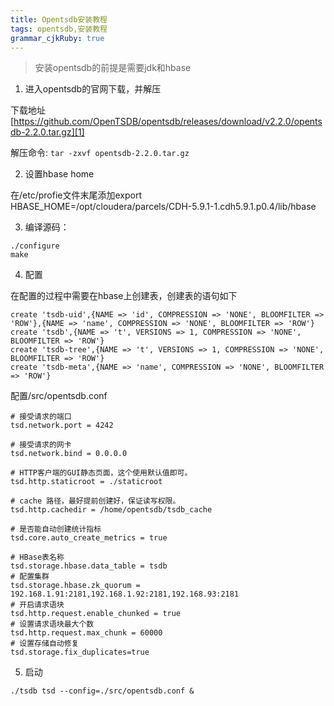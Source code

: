 ```yaml
---
title: Opentsdb安装教程 
tags: opentsdb,安装教程
grammar_cjkRuby: true
---
```



> 安装opentsdb的前提是需要jdk和hbase

1. 进入opentsdb的官网下载，并解压

下载地址 [https://github.com/OpenTSDB/opentsdb/releases/download/v2.2.0/opentsdb-2.2.0.tar.gz][1]

解压命令: `tar -zxvf opentsdb-2.2.0.tar.gz`

2. 设置hbase home

在/etc/profie文件末尾添加export HBASE_HOME=/opt/cloudera/parcels/CDH-5.9.1-1.cdh5.9.1.p0.4/lib/hbase

3. 编译源码：

``` shell
./configure
make
```
4. 配置

在配置的过程中需要在hbase上创建表，创建表的语句如下

``` shell
create 'tsdb-uid',{NAME => 'id', COMPRESSION => 'NONE', BLOOMFILTER => 'ROW'},{NAME => 'name', COMPRESSION => 'NONE', BLOOMFILTER => 'ROW'}
create 'tsdb',{NAME => 't', VERSIONS => 1, COMPRESSION => 'NONE', BLOOMFILTER => 'ROW'}
create 'tsdb-tree',{NAME => 't', VERSIONS => 1, COMPRESSION => 'NONE', BLOOMFILTER => 'ROW'}
create 'tsdb-meta',{NAME => 'name', COMPRESSION => 'NONE', BLOOMFILTER => 'ROW'}
```
配置/src/opentsdb.conf

``` shell
# 接受请求的端口  
tsd.network.port = 4242  

# 接受请求的网卡  
tsd.network.bind = 0.0.0.0  

# HTTP客户端的GUI静态页面，这个使用默认值即可。  
tsd.http.staticroot = ./staticroot  

# cache 路径，最好提前创建好，保证读写权限。  
tsd.http.cachedir = /home/opentsdb/tsdb_cache  

# 是否能自动创建统计指标  
tsd.core.auto_create_metrics = true  

# HBase表名称  
tsd.storage.hbase.data_table = tsdb  
# 配置集群
tsd.storage.hbase.zk_quorum = 192.168.1.91:2181,192.168.1.92:2181,192.168.93:2181
# 开启请求语块
tsd.http.request.enable_chunked = true
# 设置请求语块最大个数
tsd.http.request.max_chunk = 60000
# 设置存储自动修复
tsd.storage.fix_duplicates=true
```
5. 启动

``` shell
./tsdb tsd --config=./src/opentsdb.conf &
```




  [1]: https://github.com/OpenTSDB/opentsdb/releases/download/v2.2.0/opentsdb-2.2.0.tar.gz